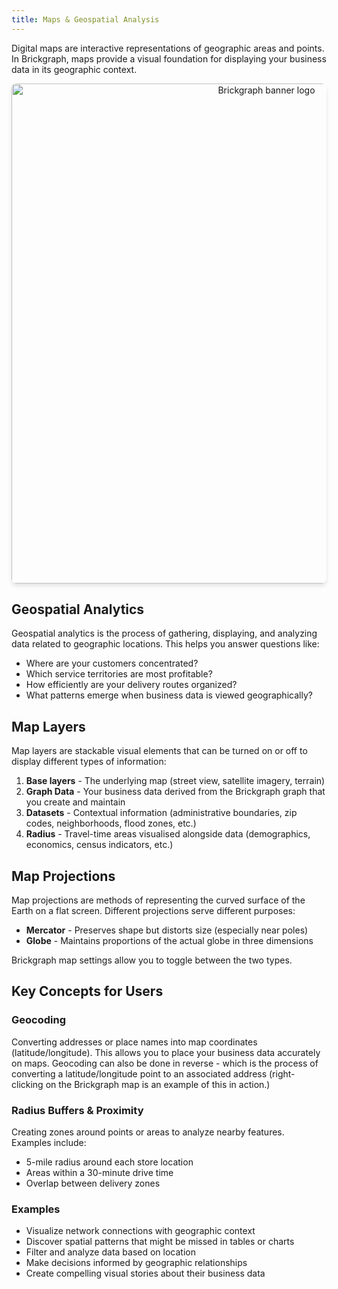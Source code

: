```yaml
---
title: Maps & Geospatial Analysis
---
```


Digital maps are interactive representations of geographic areas and points. In Brickgraph, maps provide a visual foundation for displaying your business data in its geographic context.

<p align="center">
 <img src="/img/screenshots/docs-digital-map-example.png" alt="Brickgraph banner logo" width="800" style="border-radius: 8px; box-shadow: 0 4px 6px rgba(0, 0, 0, 0.1);">
</p>

## Geospatial Analytics

Geospatial analytics is the process of gathering, displaying, and analyzing data related to geographic locations. This helps you answer questions like:

- Where are your customers concentrated?
- Which service territories are most profitable?
- How efficiently are your delivery routes organized?
- What patterns emerge when business data is viewed geographically?

## Map Layers

Map layers are stackable visual elements that can be turned on or off to display different types of information:

1. **Base layers** - The underlying map (street view, satellite imagery, terrain)
2. **Graph Data** - Your business data derived from the Brickgraph graph that you create and maintain
3. **Datasets** - Contextual information (administrative boundaries, zip codes, neighborhoods, flood zones, etc.)
4. **Radius** - Travel-time areas visualised alongside data (demographics, economics, census indicators, etc.)

## Map Projections

Map projections are methods of representing the curved surface of the Earth on a flat screen. Different projections serve different purposes:

- **Mercator** - Preserves shape but distorts size (especially near poles)
- **Globe** - Maintains proportions of the actual globe in three dimensions

Brickgraph map settings allow you to toggle between the two types.

## Key Concepts for Users

### Geocoding

Converting addresses or place names into map coordinates (latitude/longitude). This allows you to place your business data accurately on maps. Geocoding can also be done in reverse - which is the process of converting a latitude/longitude point to an associated address (right-clicking on the Brickgraph map is an example of this in action.)

### Radius Buffers & Proximity

Creating zones around points or areas to analyze nearby features. Examples include:

- 5-mile radius around each store location
- Areas within a 30-minute drive time
- Overlap between delivery zones

### Examples

- Visualize network connections with geographic context
- Discover spatial patterns that might be missed in tables or charts
- Filter and analyze data based on location
- Make decisions informed by geographic relationships
- Create compelling visual stories about their business data

